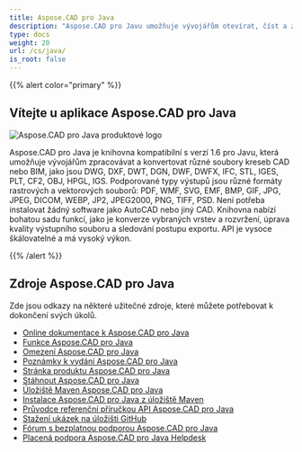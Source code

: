 ```yaml
---
title: Aspose.CAD pro Java
description: "Aspose.CAD pro Javu umožňuje vývojářům otevírat, číst a zpracovávat soubory AutoCAD DWG, DXF, DWT a další formáty souborů CAD a BIM, jako jsou: DGN, DWF, DWFX, IFC, STL, IGES, PLT, CF2, OBJ, HPGL, IGS."
type: docs
weight: 20
url: /cs/java/
is_root: false
---
```


{{% alert color="primary" %}}

## **Vítejte u aplikace Aspose.CAD pro Java**

![Aspose.CAD pro Java produktové logo](home_1.png)

Aspose.CAD pro Java je knihovna kompatibilní s verzí 1.6 pro Javu, která umožňuje vývojářům zpracovávat a konvertovat různé soubory kreseb CAD nebo BIM, jako jsou DWG, DXF, DWT, DGN, DWF, DWFX, IFC, STL, IGES, PLT, CF2, OBJ, HPGL, IGS. Podporované typy výstupů jsou různé formáty rastrových a vektorových souborů: PDF, WMF, SVG, EMF, BMP, GIF, JPG, JPEG, DICOM, WEBP, JP2, JPEG2000, PNG, TIFF, PSD. Není potřeba instalovat žádný software jako AutoCAD nebo jiný CAD.
Knihovna nabízí bohatou sadu funkcí, jako je konverze vybraných vrstev a rozvržení, úprava kvality výstupního souboru a sledování postupu exportu. API je vysoce škálovatelné a má vysoký výkon.

{{% /alert %}}

## **Zdroje Aspose.CAD pro Java**

Zde jsou odkazy na některé užitečné zdroje, které můžete potřebovat k dokončení svých úkolů.

- [Online dokumentace k Aspose.CAD pro Java](/cs/cad/java/)
- [Funkce Aspose.CAD pro Java](/cs/cad/java/product-overview/#advanced-api-features)
- [Omezení Aspose.CAD pro Java](/cs/cad/java/product-overview/#not-yet-supported)
- [Poznámky k vydání Aspose.CAD pro Java](https://releases.aspose.com/cad/java/release-notes/)
- [Stránka produktu Aspose.CAD pro Java](https://products.aspose.com/cad/java/)
- [Stáhnout Aspose.CAD pro Java](https://releases.aspose.com/cad/java/)
- [Úložiště Maven Aspose.CAD pro Java](https://releases.aspose.com/java/repo/com/aspose/aspose-cad/)
- [Instalace Aspose.CAD pro Java z úložiště Maven](/cs/cad/java/installation/)
- [Průvodce referenční příručkou API Aspose.CAD pro Java](https://reference.aspose.com/cad/java)
- [Stažení ukázek na úložišti GitHub](https://github.com/aspose-cad/Aspose.CAD-for-Java)
- [Fórum s bezplatnou podporou Aspose.CAD pro Java](https://forum.aspose.com/c/cad/19)
- [Placená podpora Aspose.CAD pro Java Helpdesk](https://helpdesk.aspose.com/)
